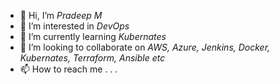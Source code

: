 - 👋 Hi, I’m *Pradeep M*
- 👀 I’m interested in *DevOps*
- 🌱 I’m currently learning *Kubernates*
- 💞️ I’m looking to collaborate on *AWS, Azure, Jenkins, Docker, Kubernates, Terraform, Ansible etc*
- 📫 How to reach me . . .

<!---
pradeepm-elearning/pradeepm-elearning is a ✨ special ✨ repository because its `README.md` (this file) appears on your GitHub profile.
You can click the Preview link to take a look at your changes.
--->
